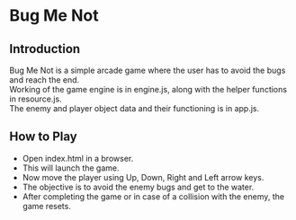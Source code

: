 # Bug Me Not

## Introduction
Bug Me Not is a simple arcade game where the user has to avoid the bugs and reach the end.      
Working of the game engine is in engine.js, along with the helper functions in resource.js.        
The enemy and player object data and their functioning is in app.js.

## How to Play
* Open index.html in a browser.
* This will launch the game.
* Now move the player using Up, Down, Right and Left arrow keys.
* The objective is to avoid the enemy bugs and get to the water.
* After completing the game or in case of a collision with the enemy, the game resets.
